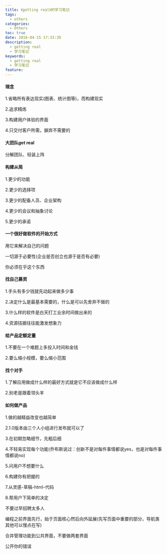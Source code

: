 ```yaml
---
title: 《getting real》的学习笔记
tags:
  - others
categories:
  - Others
toc: true
date: 2016-04-15 17:33:39
description:
  - getting real
  - 学习笔记
keywords:
  - getting real
  - 学习笔记
feature:
---
```


#### 理念

1.省略所有表达现实(图表、统计图等)，而构建现实

2.追求精炼

3.构建用户体验的界面

4.只交付客户所需，摒弃不需要的

#### 大团队get real

分解团队、轻装上阵

#### 构建从简

1.更少的功能

2.更少的选择项

3.更少的配备人员、企业架构

4.更少的会议和抽象讨论

5.更少的承诺

#### 一个很好做软件的开始方式

用它来解决自己的问题

一切源于必要性(企业是否创立也源于是否有必要)

你必须在乎这个东西

#### 找自己募资

1.手头有多少钱就先动起来做多少事

2.决定什么是最基本需要的，什么是可以先舍弃不做的

3.什么样的软件是白天打工业余时间做出来的

4.资源拮据往往能激发想象力

#### 给产品定额定量

1.不要在一个难题上多投入时间和金钱

2.要么缩小规模，要么缩小范围

#### 找个对手

1.了解应用做成什么样的最好方式就是它不应该做成什么样

2.别老是跟着领头羊

#### 如何做产品

1.做的越精益改变也越简单

2.1.0版本由三个人小组进行发布就可以了

3.在初期忽略细节，先粗后细

4.不轻易实现每个功能(乔布斯说过：创新不是对每件事情都说yes，也是对每件事情都说no)

5.问用户不想要什么

6.构建你有把握的

7.从灵感-草稿-html-代码

8.帮用户下简单的决定

不要过早招聘太多人

编程之前界面先行，始于页面核心然后向外延展(先写页面中重要的部分，导航类其他可以慢点在写)

合并管理功能到公共界面，不要做两套界面

公开你的错误
